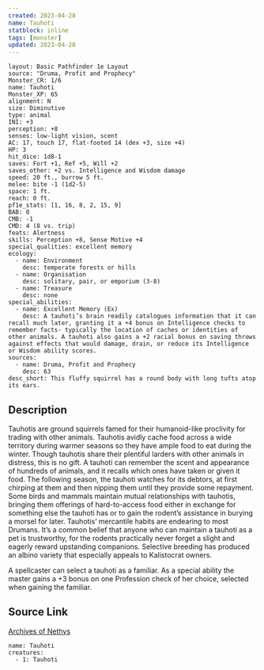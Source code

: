 ```yaml
---
created: 2023-04-28
name: Tauhoti
statblock: inline
tags: [monster]
updated: 2023-04-28
---
```

```statblock
layout: Basic Pathfinder 1e Layout
source: "Druma, Profit and Prophecy"
Monster_CR: 1/6
name: Tauhoti
Monster_XP: 65
alignment: N
size: Diminutive
type: animal
INI: +3
perception: +8
senses: low-light vision, scent
AC: 17, touch 17, flat-footed 14 (dex +3, size +4)
HP: 3
hit_dice: 1d8-1
saves: Fort +1, Ref +5, Will +2
saves_other: +2 vs. Intelligence and Wisdom damage
speed: 20 ft., burrow 5 ft.
melee: bite -1 (1d2-5)
space: 1 ft.
reach: 0 ft.
pf1e_stats: [1, 16, 8, 2, 15, 9]
BAB: 0
CMB: -1
CMD: 4 (8 vs. trip)
feats: Alertness
skills: Perception +8, Sense Motive +4
special_qualities: excellent memory
ecology:
  - name: Environment
    desc: temperate forests or hills
  - name: Organisation
    desc: solitary, pair, or emporium (3-8)
  - name: Treasure
    desc: none
special_abilities:
  - name: Excellent Memory (Ex)
    desc: A tauhoti’s brain readily catalogues information that it can recall much later, granting it a +4 bonus on Intelligence checks to remember facts- typically the location of caches or identities of other animals. A tauhoti also gains a +2 racial bonus on saving throws against effects that would damage, drain, or reduce its Intelligence or Wisdom ability scores.
sources:
  - name: Druma, Profit and Prophecy
    desc: 63
desc_short: This fluffy squirrel has a round body with long tufts atop its ears.
```
## Description
Tauhotis are ground squirrels famed for their humanoid-like proclivity for trading with other animals. Tauhotis avidly cache food across a wide territory during warmer seasons so they have ample food to eat during the winter. Though tauhotis share their plentiful larders with other animals in distress, this is no gift. A tauhoti can remember the scent and appearance of hundreds of animals, and it recalls which ones have taken or given it food. The following season, the tauhoti watches for its debtors, at first chirping at them and then nipping them until they provide some repayment. Some birds and mammals maintain mutual relationships with tauhotis, bringing them offerings of hard-to-access food either in exchange for something else the tauhoti has or to gain the rodent’s assistance in burying a morsel for later. Tauhotis’ mercantile habits are endearing to most Drumans. It’s a common belief that anyone who can maintain a tauhoti as a pet is trustworthy, for the rodents practically never forget a slight and eagerly reward upstanding companions. Selective breeding has produced an albino variety that especially appeals to Kalistocrat owners.

 A spellcaster can select a tauhoti as a familiar. As a special ability the master gains a +3 bonus on one Profession check of her choice, selected when gaining the familiar.
## Source Link
[Archives of Nethys](https://aonprd.com/MonsterDisplay.aspx?ItemName=Tauhoti)
```encounter-table
name: Tauhoti
creatures:
  - 1: Tauhoti
```
